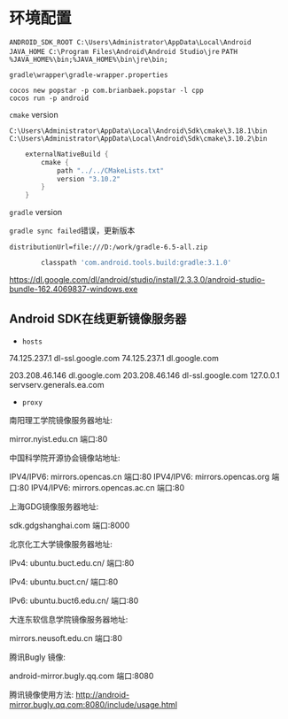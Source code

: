 # 环境配置

`ANDROID_SDK_ROOT C:\Users\Administrator\AppData\Local\Android`
`JAVA_HOME C:\Program Files\Android\Android Studio\jre`
`PATH %JAVA_HOME%\bin;%JAVA_HOME%\bin\jre\bin;`

`gradle\wrapper\gradle-wrapper.properties`

```shell
cocos new popstar -p com.brianbaek.popstar -l cpp
cocos run -p android
```

`cmake` version

`C:\Users\Administrator\AppData\Local\Android\Sdk\cmake\3.18.1\bin`
`C:\Users\Administrator\AppData\Local\Android\Sdk\cmake\3.10.2\bin`
```gradle
    externalNativeBuild {
        cmake {
            path "../../CMakeLists.txt"
            version "3.10.2"
        }
    }
```

`gradle` version

`gradle sync failed`错误，更新版本

`distributionUrl=file:///D:/work/gradle-6.5-all.zip`
```gradle
        classpath 'com.android.tools.build:gradle:3.1.0'
```

https://dl.google.com/dl/android/studio/install/2.3.3.0/android-studio-bundle-162.4069837-windows.exe

## Android SDK在线更新镜像服务器

* `hosts`

74.125.237.1  dl-ssl.google.com
74.125.237.1  dl.google.com

203.208.46.146  dl.google.com
203.208.46.146  dl-ssl.google.com
127.0.0.1 servserv.generals.ea.com

* `proxy`

南阳理工学院镜像服务器地址:

mirror.nyist.edu.cn 端口:80

中国科学院开源协会镜像站地址:

IPV4/IPV6: mirrors.opencas.cn 端口:80
IPV4/IPV6: mirrors.opencas.org 端口:80
IPV4/IPV6: mirrors.opencas.ac.cn 端口:80

上海GDG镜像服务器地址:

sdk.gdgshanghai.com 端口:8000

北京化工大学镜像服务器地址:

IPv4: ubuntu.buct.edu.cn/ 端口:80

IPv4: ubuntu.buct.cn/ 端口:80

IPv6: ubuntu.buct6.edu.cn/ 端口:80

大连东软信息学院镜像服务器地址:

mirrors.neusoft.edu.cn 端口:80

腾讯Bugly 镜像:

android-mirror.bugly.qq.com 端口:8080

腾讯镜像使用方法: http://android-mirror.bugly.qq.com:8080/include/usage.html
